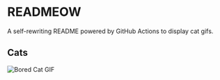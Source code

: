 # READMEOW

A self-rewriting README powered by GitHub Actions to display cat gifs.

## Cats

![Bored Cat GIF](https://media2.giphy.com/media/mlvseq9yvZhba/200.gif?cid=9acd02dagv8gg9rxcypy6pn8pvbab7j50ccx4vyl9xv7xt52&ep=v1_gifs_search&rid=200.gif&ct=g)
